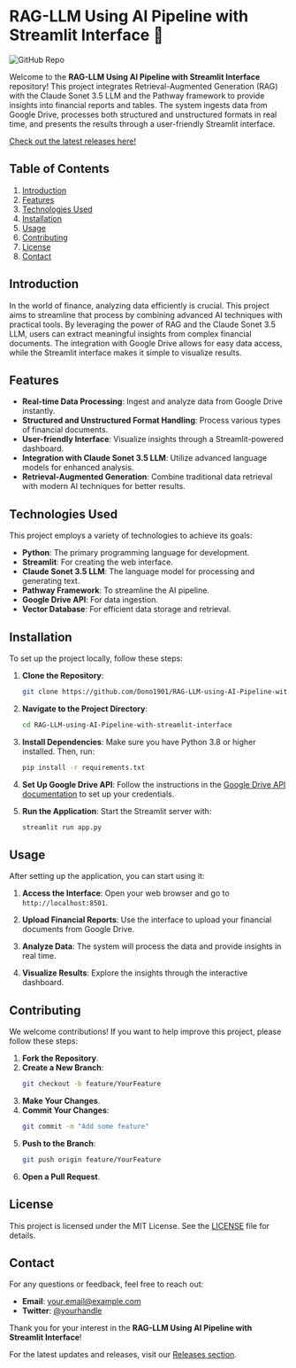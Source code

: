 # RAG-LLM Using AI Pipeline with Streamlit Interface 🚀

![GitHub Repo](https://img.shields.io/badge/GitHub-Repo-blue?style=for-the-badge&logo=github)

Welcome to the **RAG-LLM Using AI Pipeline with Streamlit Interface** repository! This project integrates Retrieval-Augmented Generation (RAG) with the Claude Sonet 3.5 LLM and the Pathway framework to provide insights into financial reports and tables. The system ingests data from Google Drive, processes both structured and unstructured formats in real time, and presents the results through a user-friendly Streamlit interface.

[Check out the latest releases here!](https://github.com/Dono1901/RAG-LLM-using-AI-Pipeline-with-streamlit-interface/releases)

## Table of Contents

1. [Introduction](#introduction)
2. [Features](#features)
3. [Technologies Used](#technologies-used)
4. [Installation](#installation)
5. [Usage](#usage)
6. [Contributing](#contributing)
7. [License](#license)
8. [Contact](#contact)

## Introduction

In the world of finance, analyzing data efficiently is crucial. This project aims to streamline that process by combining advanced AI techniques with practical tools. By leveraging the power of RAG and the Claude Sonet 3.5 LLM, users can extract meaningful insights from complex financial documents. The integration with Google Drive allows for easy data access, while the Streamlit interface makes it simple to visualize results.

## Features

- **Real-time Data Processing**: Ingest and analyze data from Google Drive instantly.
- **Structured and Unstructured Format Handling**: Process various types of financial documents.
- **User-friendly Interface**: Visualize insights through a Streamlit-powered dashboard.
- **Integration with Claude Sonet 3.5 LLM**: Utilize advanced language models for enhanced analysis.
- **Retrieval-Augmented Generation**: Combine traditional data retrieval with modern AI techniques for better results.

## Technologies Used

This project employs a variety of technologies to achieve its goals:

- **Python**: The primary programming language for development.
- **Streamlit**: For creating the web interface.
- **Claude Sonet 3.5 LLM**: The language model for processing and generating text.
- **Pathway Framework**: To streamline the AI pipeline.
- **Google Drive API**: For data ingestion.
- **Vector Database**: For efficient data storage and retrieval.

## Installation

To set up the project locally, follow these steps:

1. **Clone the Repository**:
   ```bash
   git clone https://github.com/Dono1901/RAG-LLM-using-AI-Pipeline-with-streamlit-interface.git
   ```

2. **Navigate to the Project Directory**:
   ```bash
   cd RAG-LLM-using-AI-Pipeline-with-streamlit-interface
   ```

3. **Install Dependencies**:
   Make sure you have Python 3.8 or higher installed. Then, run:
   ```bash
   pip install -r requirements.txt
   ```

4. **Set Up Google Drive API**:
   Follow the instructions in the [Google Drive API documentation](https://developers.google.com/drive/api/v3/quickstart/python) to set up your credentials.

5. **Run the Application**:
   Start the Streamlit server with:
   ```bash
   streamlit run app.py
   ```

## Usage

After setting up the application, you can start using it:

1. **Access the Interface**:
   Open your web browser and go to `http://localhost:8501`.

2. **Upload Financial Reports**:
   Use the interface to upload your financial documents from Google Drive.

3. **Analyze Data**:
   The system will process the data and provide insights in real time.

4. **Visualize Results**:
   Explore the insights through the interactive dashboard.

## Contributing

We welcome contributions! If you want to help improve this project, please follow these steps:

1. **Fork the Repository**.
2. **Create a New Branch**:
   ```bash
   git checkout -b feature/YourFeature
   ```
3. **Make Your Changes**.
4. **Commit Your Changes**:
   ```bash
   git commit -m "Add some feature"
   ```
5. **Push to the Branch**:
   ```bash
   git push origin feature/YourFeature
   ```
6. **Open a Pull Request**.

## License

This project is licensed under the MIT License. See the [LICENSE](LICENSE) file for details.

## Contact

For any questions or feedback, feel free to reach out:

- **Email**: your.email@example.com
- **Twitter**: [@yourhandle](https://twitter.com/yourhandle)

Thank you for your interest in the **RAG-LLM Using AI Pipeline with Streamlit Interface**! 

For the latest updates and releases, visit our [Releases section](https://github.com/Dono1901/RAG-LLM-using-AI-Pipeline-with-streamlit-interface/releases).